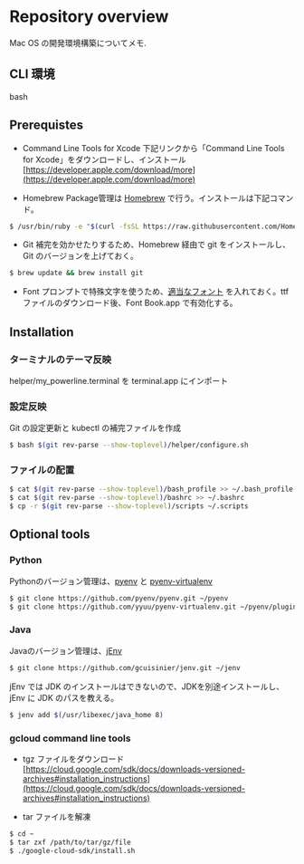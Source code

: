 # Repository overview
Mac OS の開発環境構築についてメモ.

## CLI 環境
bash

## Prerequistes
+ Command Line Tools for Xcode
下記リンクから「Command Line Tools for Xcode」をダウンロードし、インストール
[https://developer.apple.com/download/more](https://developer.apple.com/download/more)

+ Homebrew
Package管理は [Homebrew](https://brew.sh/) で行う。インストールは下記コマンド。

```bash
$ /usr/bin/ruby -e "$(curl -fsSL https://raw.githubusercontent.com/Homebrew/install/master/install)"
```

+ Git
補完を効かせたりするため、Homebrew 経由で git をインストールし、Git のバージョンを上げておく。

```bash
$ brew update && brew install git
```

+ Font
プロンプトで特殊文字を使うため、[適当なフォント](https://github.com/powerline/fonts/blob/master/DejaVuSansMono/DejaVu%20Sans%20Mono%20for%20Powerline.ttf) を入れておく。ttf ファイルのダウンロード後、Font Book.app で有効化する。

## Installation
### ターミナルのテーマ反映
helper/my_powerline.terminal を terminal.app にインポート

### 設定反映
Git の設定更新と kubectl の補完ファイルを作成

```bash
$ bash $(git rev-parse --show-toplevel)/helper/configure.sh
```

### ファイルの配置

```bash
$ cat $(git rev-parse --show-toplevel)/bash_profile >> ~/.bash_profile
$ cat $(git rev-parse --show-toplevel)/bashrc >> ~/.bashrc
$ cp -r $(git rev-parse --show-toplevel)/scripts ~/.scripts
```

## Optional tools
### Python
Pythonのバージョン管理は、[pyenv](https://github.com/pyenv/pyenv.git) と [pyenv-virtualenv](https://github.com/yyuu/pyenv-virtualenv.git)

```bash
$ git clone https://github.com/pyenv/pyenv.git ~/pyenv
$ git clone https://github.com/yyuu/pyenv-virtualenv.git ~/pyenv/plugins/pyenv-virtualenv
```

### Java
Javaのバージョン管理は、[jEnv](https://www.jenv.be/)

```bash
$ git clone https://github.com/gcuisinier/jenv.git ~/jenv
```

jEnv では JDK のインストールはできないので、JDKを別途インストールし、jEnv に JDK のパスを教える。

```bash
$ jenv add $(/usr/libexec/java_home 8)
```

### gcloud command line tools
+ tgz ファイルをダウンロード
[https://cloud.google.com/sdk/docs/downloads-versioned-archives#installation_instructions](https://cloud.google.com/sdk/docs/downloads-versioned-archives#installation_instructions)

+ tar ファイルを解凍

```bash
$ cd ~
$ tar zxf /path/to/tar/gz/file
$ ./google-cloud-sdk/install.sh
```
